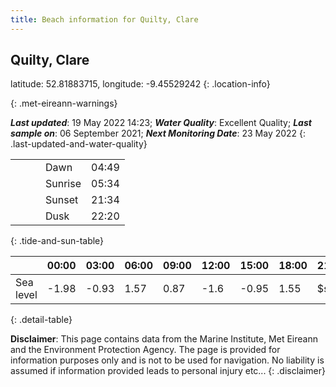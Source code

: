 ```yaml
---
title: Beach information for Quilty, Clare
---
```

## Quilty, Clare 

latitude: 52.81883715, longitude: -9.45529242
{: .location-info}


{: .met-eireann-warnings}

___Last updated___: 19 May 2022 14:23; ___Water Quality___: Excellent Quality;
___Last sample on___: 06 September 2021; ___Next Monitoring Date___: 23 May 2022
{: .last-updated-and-water-quality}

|   |   |   |   |   |
|---|---|---|---|---|
|   |   |   | Dawn  | 04:49 |
|   |   |   | Sunrise  | 05:34 |
|   |   |   | Sunset  | 21:34 |
|   |   |   | Dusk  | 22:20 |
{: .tide-and-sun-table}

<div></div>

| | 00:00 | 03:00 | 06:00 | 09:00 | 12:00 | 15:00 | 18:00 | 21:00 |
|---|---|---|---|---|---|---|---|---|
| Sea level | -1.98 | -0.93 | 1.57 | 0.87| -1.6 | -0.95 | 1.55 | $sl21 |
{: .detail-table}

__Disclaimer__: This page contains data from the Marine Institute,
Met Eireann and the Environment Protection Agency. The page is provided for
information purposes only and is not to be used for navigation. No liability
is assumed if information provided leads to personal injury etc...
{: .disclaimer}